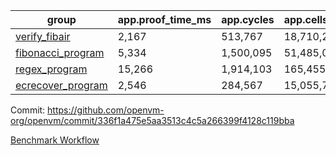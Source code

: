 | group | app.proof_time_ms | app.cycles | app.cells_used | leaf.proof_time_ms | leaf.cycles | leaf.cells_used |
| -- | -- | -- | -- | -- | -- | -- |
| [verify_fibair](https://github.com/openvm-org/openvm/blob/benchmark-results/benchmarks/verify_fibair-336f1a475e5aa3513c4c5a266399f4128c119bba.md) | 2,167 |  513,767 |  18,710,224 |- | - | - |
| [fibonacci_program](https://github.com/openvm-org/openvm/blob/benchmark-results/benchmarks/fibonacci-336f1a475e5aa3513c4c5a266399f4128c119bba.md) | 5,334 |  1,500,095 |  51,485,080 | 7,043 |  1,925,105 |  69,420,436 |
| [regex_program](https://github.com/openvm-org/openvm/blob/benchmark-results/benchmarks/regex-336f1a475e5aa3513c4c5a266399f4128c119bba.md) | 15,266 |  1,914,103 |  165,455,373 | 29,251 |  5,883,546 |  258,897,018 |
| [ecrecover_program](https://github.com/openvm-org/openvm/blob/benchmark-results/benchmarks/ecrecover-336f1a475e5aa3513c4c5a266399f4128c119bba.md) | 2,546 |  284,567 |  15,055,723 | 18,219 |  4,157,783 |  186,731,626 |


Commit: https://github.com/openvm-org/openvm/commit/336f1a475e5aa3513c4c5a266399f4128c119bba

[Benchmark Workflow](https://github.com/openvm-org/openvm/actions/runs/12984028836)
